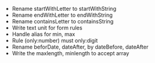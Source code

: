 - Rename startWithLetter to startWithString
- Rename endWithLetter to endWithString
- Rename containsLetter to containsString
- Write text unit for form rules
- Handle alias for min, max
- Rule (only:number) must only:digit
- Rename beforDate, dateAfter, by dateBefore, dateAfter
- Write the maxlength, minlength to accept array
